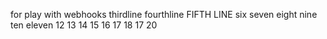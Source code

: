 for play with webhooks
thirdline
fourthline
FIFTH LINE
six
seven
eight
nine
ten
eleven
12
13
14
15
16
17
18
17
20